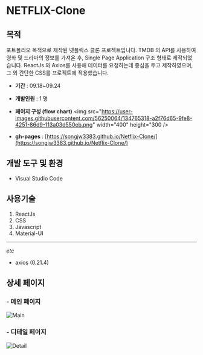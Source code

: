 # NETFLIX-Clone
## 목적
포트폴리오 목적으로 제작된 넷플릭스 클론 프로젝트입니다.
TMDB 의 API를 사용하여 영화 및 드라마의 정보를 가져온 후, Single Page Application 구조 형태로 제작되었습니다.
ReactJs 와 Axios를 사용해 데이터를 요청하는데 중심을 두고 제작하였으며, 그 외 간단한 CSS를 프로젝트에 적용했습니다.

- **기간** :
09.18~09.24

- **개발인원** :
1 명

- **페이지 구성 (flow chart)** 
<img src="https://user-images.githubusercontent.com/56250064/134765318-a2f76d65-9fe8-4251-86d9-113a03d550eb.png" width="400" height="300 />


- **gh-pages** : 
[https://songjw3383.github.io/Netflix-Clone/](https://songjw3383.github.io/Netflix-Clone/)

## 개발 도구 및 환경
- Visual Studio Code

## 사용기술
1. ReactJs
2. CSS
3. Javascript
4. Material-UI

<hr/>

*etc* 
- axios (0.21.4)

## 상세 페이지 
### - 메인 페이지
![Main](https://user-images.githubusercontent.com/56250064/134764639-ca7f3beb-49d3-41f2-af9b-ca3f105b34a0.png)

### - 디테일 페이지
![Detail](https://user-images.githubusercontent.com/56250064/134764654-9f02bcf2-d5c9-4017-9fc5-d5b79fa37e21.png)
